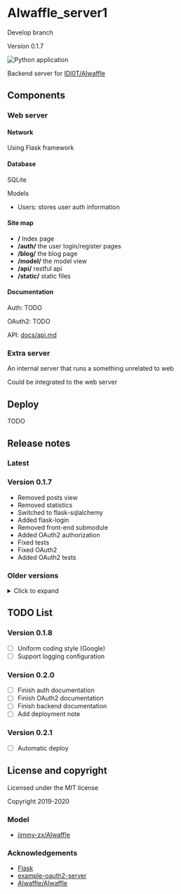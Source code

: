 # AIwaffle_server1

Develop branch

Version 0.1.7

![Python application](https://github.com/AIwaffle/AIwaffle_Server1/workflows/Python%20application/badge.svg?branch=dev)

Backend server for [IDl0T/AIwaffle](https://github.com/IDl0T/AIwaffle)

## Components

### Web server

#### Network

Using Flask framework

#### Database

SQLite

Models
 - Users: stores user auth information
 
#### Site map

 - **/** Index page
 - **/auth/** the user login/register pages
 - **/blog/** the blog page
 - **/model/** the model view
 - **/api/** restful api
 - **/static/** static files
#### Documentation

Auth: TODO

OAuth2: TODO

API: [docs/api.md](docs/api.md)

 
### Extra server

An internal server that runs a something unrelated to web

Could be integrated to the web server

## Deploy
TODO


## Release notes

### Latest

### Version 0.1.7
 - Removed posts view
 - Removed statistics
 - Switched to flask-sqlalchemy
 - Added flask-login
 - Removed front-end submodule
 - Added OAuth2 authorization
 - Fixed tests
 - Fixed OAuth2
 - Added OAuth2 tests
 
### Older versions

<details>
    <summary>Click to expand</summary>
    
<p>

#### Version 0.1.6

 - Updated and fixed routing
 - Updated new submodule

#### Version 0.1.5

 - Completed documentation for statistics
 - Updated tests
 - Added production deployment documentation

#### Version 0.1.4
- Added statistics support

    Records the total requests on the server
       
    Could be accessed via ```/api/statistics/total```
       
    See the api documentation for details

</p>
</details>

## TODO List

### Version 0.1.8
 - [ ] Uniform coding style (Google)
 - [ ] Support logging configuration
 
### Version 0.2.0

 - [ ] Finish auth documentation
 - [ ] Finish OAuth2 documentation
 - [ ] Finish backend documentation
 - [ ] Add deployment note
 
### Version 0.2.1

 - [ ] Automatic deploy
 
## License and copyright

Licensed under the MIT license

Copyright 2019-2020

### Model

 - [jimmy-zx/AIwaffle](https://github.com/jimmy-zx/AIwaffle)


### Acknowledgements

 - [Flask](https://github.com/pallets/flask)
 - [example-oauth2-server](https://github.com/authlib/example-oauth2-server)
 - [AIwaffle/AIwaffle](https://github.com/AIwaffle/AIwaffle)
